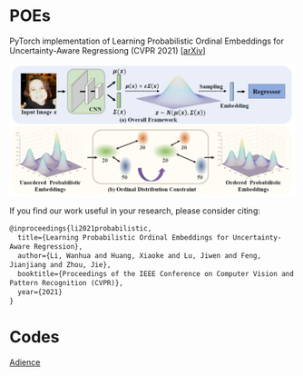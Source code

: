 # POEs


PyTorch implementation of Learning Probabilistic Ordinal Embeddings for Uncertainty-Aware Regressiong  (CVPR 2021) \[[arXiv](https://arxiv.org/abs/2103.13629)\]

<p align="center">
  <img src="imgs/framework.png">
</p>

If you find our work useful in your research, please consider citing:
```
@inproceedings{li2021probabilistic,
  title={Learning Probabilistic Ordinal Embeddings for Uncertainty-Aware Regression},
  author={Li, Wanhua and Huang, Xiaoke and Lu, Jiwen and Feng, Jianjiang and Zhou, Jie},
  booktitle={Proceedings of the IEEE Conference on Computer Vision and Pattern Recognition (CVPR)},
  year={2021}
}
```

# Codes
[Adience](./codes/adience_poe)
